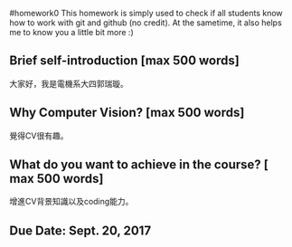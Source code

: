 #homework0
This homework is simply used to check if all students know how to work with git and github (no credit).
At the sametime, it also helps me to know you a little bit more :)

## Brief self-introduction [max 500 words]
大家好，我是電機系大四郭瑞璇。
## Why Computer Vision? [max 500 words]
覺得CV很有趣。
## What do you want to achieve in the course? [ max 500 words]
增進CV背景知識以及coding能力。

## Due Date: Sept. 20, 2017
